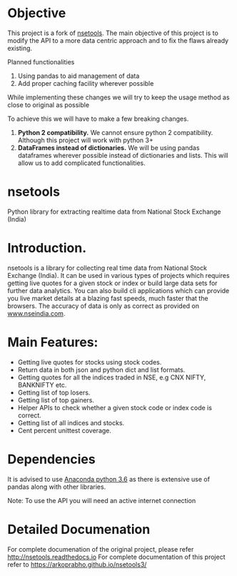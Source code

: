 # Objective

This project is a fork of [nsetools](https://github.com/vsjha18/nsetools). The main objective of this project is to modify the API to a more data centric approach and to fix the flaws already existing.

Planned functionalities

1. Using pandas to aid management of data
2. Add proper caching facility wherever possible

While implementing these changes we will try to keep the usage method as close to original as possible

To achieve this we will have to make a few breaking changes.

1. **Python 2 compatibility.** We cannot ensure python 2 compatibility. Although this project will work with python 3+
2. **DataFrames instead of dictionaries.** We will be using pandas dataframes wherever possible instead of dictionaries and lists. This will allow us to add complicated functionalities.

nsetools
========

Python library for extracting realtime data from National Stock Exchange (India)

Introduction.
============

nsetools is a library for collecting real time data from National Stock Exchange (India). It can be used in various types of projects which requires getting live quotes for a given stock or index or build large data sets for further data analytics. You can also build cli applications which can provide you live market details at a blazing fast speeds, much faster that the browsers. The accuracy of data is only as correct as provided on www.nseindia.com.

Main Features:
=============

* Getting live quotes for stocks using stock codes.
* Return data in both json and python dict and list formats.
* Getting quotes for all the indices traded in NSE, e.g CNX NIFTY, BANKNIFTY etc.
* Getting list of top losers.
* Getting list of top gainers.
* Helper APIs to check whether a given stock code or index code is correct.
* Getting list of all indices and stocks.
* Cent percent unittest coverage.

Dependencies
=============
It is advised to use [Anaconda python 3.6](https://www.anaconda.com/download/) as there is extensive use of pandas along with other libraries.

Note: To use the API you will need an active internet connection

Detailed Documenation 
=====================

For complete documenation of the  original project, please refer http://nsetools.readthedocs.io
For complete documentation of this project refer to https://arkoprabho.github.io/nsetools3/